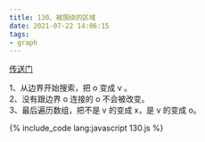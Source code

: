 ```yaml
---
title: 130、被围绕的区域
date: 2021-07-22 14:06:15
tags:
- graph
---
```

[传送门](https://leetcode-cn.com/problems/surrounded-regions/)

1、从边界开始搜索，把 o 变成 v 。   
2、没有跟边界 o 连接的 o 不会被改变。   
3、最后遍历数组，把不是 v 的变成 x，是 v 的变成 o。

{% include_code lang:javascript 130.js %}
